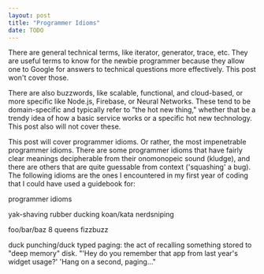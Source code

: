 ```yaml
---
layout: post
title: "Programmer Idioms"
date: TODO
---
```



There are general technical terms, like iterator, generator, trace, etc. They are useful terms to know for the newbie programmer because they allow one to Google for answers to technical questions more effectively. This post won't cover those.

There are also buzzwords, like scalable, functional, and cloud-based, or more specific like Node.js, Firebase, or Neural Networks. These tend to be domain-specific and typically refer to "the hot new thing," whether that be a trendy idea of how a basic service works or a specific hot new technology. This post also will not cover these.

This post will cover programmer idioms. Or rather, the most impenetrable programmer idioms. There are some programmer idioms that have fairly clear meanings decipherable from their onomonopeic sound (kludge), and there are others that are quite guessable from context ('squashing' a bug). The following idioms are the ones I encountered in my first year of coding that I could have used a guidebook for:

programmer idioms

yak-shaving
rubber ducking
koan/kata
nerdsniping


foo/bar/baz
8 queens
fizzbuzz

duck punching/duck typed
paging: the act of recalling something stored to "deep memory" disk. "'Hey do you remember that app from last year's widget usage?' 'Hang on a second, paging..."
